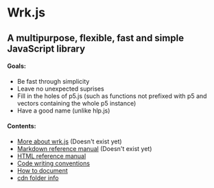 # Wrk.js

## A multipurpose, flexible, fast and simple JavaScript library

#### Goals:
- Be fast through simplicity
- Leave no unexpected suprises
- Fill in the holes of p5.js (such as functions not prefixed with p5 and vectors containing the whole p5 instance)
- Have a good name (unlike hlp.js)

#### Contents:
- [More about wrk.js]() (Doesn't exist yet)
- [Markdown reference manual](/reference/reference.md) (Doesn't exist yet)
- [HTML reference manual](https://wrkjs.thatcoolcoder.repl.co/reference/htmlReference/contentsPage.html)
- [Code writing conventions](/documentation/codeWritingConventions.md)
- [How to document](/documentation/howToDocument.md)
- [cdn folder info](/documentation/cdn.md)